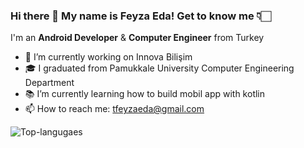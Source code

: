 ### Hi there 👋 My name is Feyza Eda! Get to know me 👇🏻

I'm an **Android Developer** & **Computer Engineer** from Turkey

- 🔭 I’m currently working on Innova Bilişim
- 🎓 I graduated from Pamukkale University Computer Engineering Department
- 📚 I’m currently learning how to build mobil app with kotlin
- 📫 How to reach me: tfeyzaeda@gmail.com

![Top-langugaes](https://github-readme-stats.vercel.app/api/top-langs/?username=feyzaeda&layout=compact&show_icons=true&theme=radical)

<!--
**feyzaeda/feyzaeda** is a ✨ _special_ ✨ repository because its `README.md` (this file) appears on your GitHub profile.

Here are some ideas to get you started:


- 🌱 I’m currently learning ...
- 👯 I’m looking to collaborate on ...
- 🤔 I’m looking for help with ...
- 💬 Ask me about ...
- 📫 How to reach me: ...
- 😄 Pronouns: ...
- ⚡ Fun fact: ...
-->
